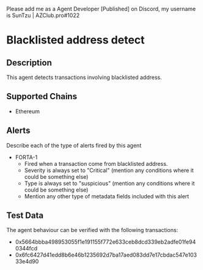 Please add me as a Agent Developer [Published] on Discord, my username is SunTzu | AZClub.pro#1022

# Blacklisted address detect

## Description

This agent detects transactions involving blacklisted address.

## Supported Chains

- Ethereum

## Alerts

Describe each of the type of alerts fired by this agent

- FORTA-1
  - Fired when a transaction come from blacklisted address.
  - Severity is always set to "Critical" (mention any conditions where it could be something else)
  - Type is always set to "suspicious" (mention any conditions where it could be something else)
  - Mention any other type of metadata fields included with this alert

## Test Data

The agent behaviour can be verified with the following transactions:

- 0x5664bbba498953055f1e191155f772e633ceb8dcd339eb2adfe01fe940344fcd
- 0x6fc6427d41edd8b6e46b1235692d7ba17aed083dd7e17cbdac547e10333e4d90

